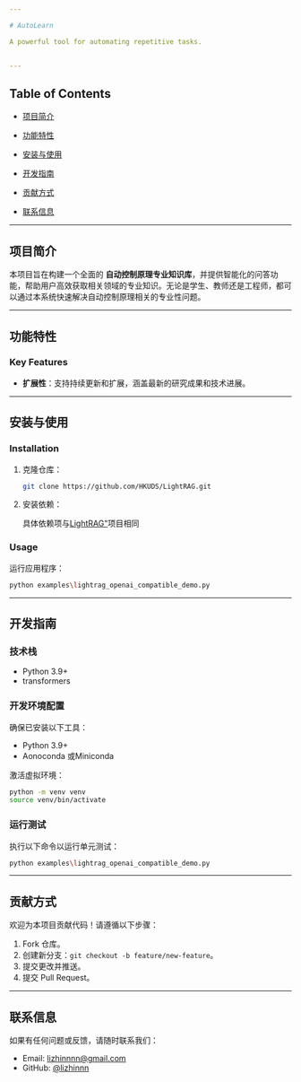```yaml
---

# AutoLearn

A powerful tool for automating repetitive tasks.


---
```


## Table of Contents
- [项目简介](#项目简介)

- [功能特性](#功能特性)

- [安装与使用](#安装与使用)

- [开发指南](#开发指南)

- [贡献方式](#贡献方式)

- [联系信息](#联系信息)

  

---

## 项目简介

本项目旨在构建一个全面的 **自动控制原理专业知识库**，并提供智能化的问答功能，帮助用户高效获取相关领域的专业知识。无论是学生、教师还是工程师，都可以通过本系统快速解决自动控制原理相关的专业性问题。

---

## 功能特性

### Key Features
- **扩展性**：支持持续更新和扩展，涵盖最新的研究成果和技术进展。



---

## 安装与使用

### Installation
1. 克隆仓库：
   ```bash
   git clone https://github.com/HKUDS/LightRAG.git
   ```
2. 安装依赖：

   具体依赖项与[LightRAG"](https://github.com/HKUDS/LightRAG)项目相同

### Usage
运行应用程序：
```bash
python examples\lightrag_openai_compatible_demo.py
```

---

## 开发指南

### 技术栈
- Python 3.9+
- transformers

### 开发环境配置
确保已安装以下工具：
- Python 3.9+
- Aonoconda 或Miniconda

激活虚拟环境：
```bash
python -m venv venv
source venv/bin/activate
```

### 运行测试
执行以下命令以运行单元测试：
```bash
python examples\lightrag_openai_compatible_demo.py
```

---

## 贡献方式

欢迎为本项目贡献代码！请遵循以下步骤：
1. Fork 仓库。
2. 创建新分支：`git checkout -b feature/new-feature`。
3. 提交更改并推送。
4. 提交 Pull Request。



---

## 联系信息

如果有任何问题或反馈，请随时联系我们：
- Email: lizhinnnn@gmail.com
- GitHub: [@lizhinnn](https://github.com/lizhinnn)





